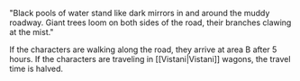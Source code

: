 "Black pools of water stand like dark mirrors in and around the muddy roadway. Giant trees loom on both sides of the road, their branches clawing at the mist."

If the characters are walking along the road, they arrive at area B after 5 hours. If the characters are traveling in [[Vistani|Vistani]] wagons, the travel time is halved.